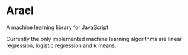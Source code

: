 # Arael
A machine learning library for JavaScript.

Currently the only implemented machine learning algorithms are linear regression, logistic regression and k means.
